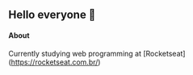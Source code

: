 ## Hello everyone 👋

#### About
Currently studying web programming at [Rocketseat] (https://rocketseat.com.br/)
